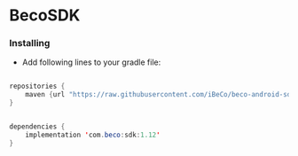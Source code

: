 # BecoSDK
### Installing
* Add following lines to your gradle file:

```java

repositories {
    maven {url "https://raw.githubusercontent.com/iBeCo/beco-android-sdk-release/release"}
}


dependencies {
    implementation 'com.beco:sdk:1.12'
}
```
